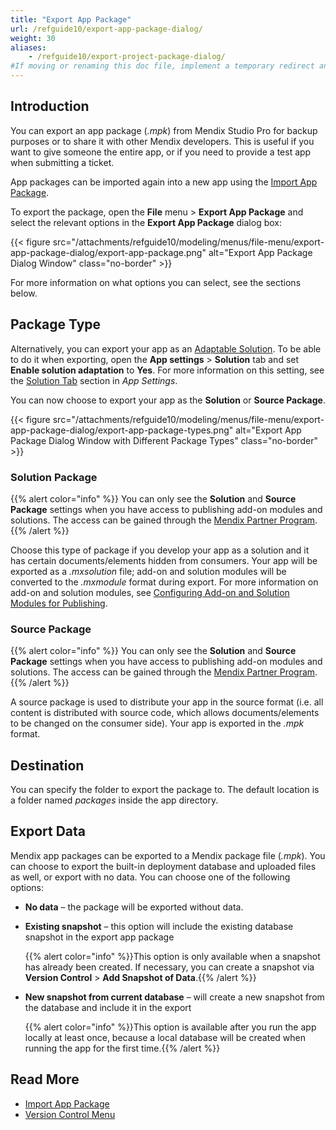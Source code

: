 ```yaml
---
title: "Export App Package"
url: /refguide10/export-app-package-dialog/
weight: 30
aliases:
    - /refguide10/export-project-package-dialog/
#If moving or renaming this doc file, implement a temporary redirect and let the respective team know they should update the URL in the product. See Mapping to Products for more details.
---
```


## Introduction

You can export an app package (*.mpk*) from Mendix Studio Pro for backup purposes or to share it with other Mendix developers. This is useful if you want to give someone the entire app, or if you need to provide a test app when submitting a ticket.

App packages can be imported again into a new app using the [Import App Package](/refguide10/import-app-package-dialog/).

To export the package, open the **File** menu > **Export App Package** and select the relevant options in the **Export App Package** dialog box:

{{< figure src="/attachments/refguide10/modeling/menus/file-menu/export-app-package-dialog/export-app-package.png" alt="Export App Package Dialog Window" class="no-border"  >}}

For more information on what options you can select, see the sections below. 

## Package Type

Alternatively, you can export your app as an [Adaptable Solution](/appstore/creating-content/sol-adapt/). To be able to do it when exporting, open the **App settings** > **Solution** tab and set **Enable solution adaptation** to **Yes**. For more information on this setting, see the [Solution Tab](/refguide10/app-settings/#solution) section in *App Settings*. 

You can now choose to export your app as the **Solution** or **Source Package**. 

{{< figure src="/attachments/refguide10/modeling/menus/file-menu/export-app-package-dialog/export-app-package-types.png" alt="Export App Package Dialog Window with Different Package Types" class="no-border"  >}}

### Solution Package

{{% alert color="info" %}}
You can only see the **Solution** and **Source Package** settings when you have access to publishing add-on modules and solutions. The access can be gained through the [Mendix Partner Program](/appstore/partner-program/).
{{% /alert %}}

Choose this type of package if you develop your app as a solution and it has certain documents/elements hidden from consumers. Your app will be exported as a *.mxsolution* file; add-on and solution modules will be converted to the *.mxmodule* format during export. For more information on add-on and solution modules, see [Configuring Add-on and Solution Modules for Publishing](/refguide10/configure-add-on-and-solution-modules/).

### Source Package

{{% alert color="info" %}}
You can only see the **Solution** and **Source Package** settings when you have access to publishing add-on modules and solutions. The access can be gained through the [Mendix Partner Program](/appstore/partner-program/).
{{% /alert %}}

A source package is used to distribute your app in the source format (i.e. all content is distributed with source code, which allows documents/elements to be changed on the consumer side). Your app is exported in the *.mpk* format. 

## Destination

You can specify the folder to export the package to. The default location is a folder named *packages* inside the app directory.

## Export Data

Mendix app packages can be exported to a Mendix package file (*.mpk*).  You can choose to export the built-in deployment database and uploaded files as well, or export with no data. You can choose one of the following options:

* **No data** – the package will be exported without data.
* **Existing snapshot** – this option will include the existing database snapshot in the export app package

    {{% alert color="info" %}}This option is only available when a snapshot has already been created. If necessary, you can create a snapshot via **Version Control** > **Add Snapshot of Data**.{{% /alert %}}

* **New snapshot from current database** – will create a new snapshot from the database and include it in the export

    {{% alert color="info" %}}This option is available after you run the app locally at least once, because a local database will be created when running the app for the first time.{{% /alert %}}

## Read More

* [Import App Package](/refguide10/import-app-package-dialog/)
* [Version Control Menu](/refguide10/version-control-menu/)
